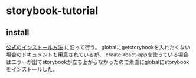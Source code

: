 # storybook-tutorial
## install
[公式のインストール方法](https://github.com/storybooks/storybook#getting-started) に沿って行う。
globalにgetstorybookを入れたくない場合のドキュメントも用意されているが、
create-react-appを使っている場合はエラーが出てstorybookが立ち上がらなかったので素直にglobalにstorybookをインストールした。
